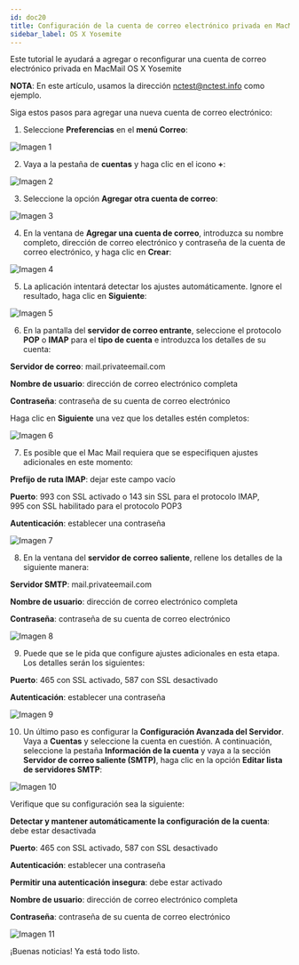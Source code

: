 ```yaml
---
id: doc20
title: Configuración de la cuenta de correo electrónico privada en MacMail OS X Yosemite
sidebar_label: OS X Yosemite
---
```

Este tutorial le ayudará a agregar o reconfigurar una cuenta de correo electrónico privada en MacMail OS X Yosemite

**NOTA**: En este artículo, usamos la dirección nctest@nctest.info como ejemplo. 

Siga estos pasos para agregar una nueva cuenta de correo electrónico: 

1. Seleccione **Preferencias** en el **menú Correo**: 

![Imagen 1](https://namecheap.simplekb.com//SiteContents/2-7C22D5236A4543EB827F3BD8936E153E/media/yosemite1.png)

2. Vaya a la pestaña de **cuentas** y haga clic en el icono **+**:

![Imagen 2](https://namecheap.simplekb.com//SiteContents/2-7C22D5236A4543EB827F3BD8936E153E/media/yosemite2.png)

3. Seleccione la opción **Agregar otra cuenta de correo**:

![Imagen 3](https://namecheap.simplekb.com//SiteContents/2-7C22D5236A4543EB827F3BD8936E153E/media/yosemite3.png)

4. En la ventana de **Agregar una cuenta de correo**, introduzca su nombre completo, dirección de correo electrónico y contraseña de la cuenta de correo electrónico, y haga clic en **Crear**: 

![Imagen 4](https://namecheap.simplekb.com//SiteContents/2-7C22D5236A4543EB827F3BD8936E153E/media/yosemite4.png)

5. La aplicación intentará detectar los ajustes automáticamente. Ignore el resultado, haga clic en **Siguiente**:

![Imagen 5](https://namecheap.simplekb.com//SiteContents/2-7C22D5236A4543EB827F3BD8936E153E/media/yosemite5.png)

6. En la pantalla del **servidor de correo entrante**, seleccione el protocolo **POP** o **IMAP** para el **tipo de cuenta** e introduzca los detalles de su cuenta: 

**Servidor de correo**: mail.privateemail.com 

**Nombre de usuario**: dirección de correo electrónico completa 

**Contraseña**: contraseña de su cuenta de correo electrónico 

Haga clic en **Siguiente** una vez que los detalles estén completos: 

![Imagen 6](https://namecheap.simplekb.com//SiteContents/2-7C22D5236A4543EB827F3BD8936E153E/media/yosemite14.png)

7. Es posible que el Mac Mail requiera que se especifiquen ajustes adicionales en este momento: 

**Prefijo de ruta IMAP**: dejar este campo vacío 

**Puerto**: 993 con SSL activado o 143 sin SSL para el protocolo IMAP,  
          995 con SSL habilitado para el protocolo POP3 
          
**Autenticación**: establecer una contraseña 

![Imagen 7](https://namecheap.simplekb.com//SiteContents/2-7C22D5236A4543EB827F3BD8936E153E/media/yosemite7.png)

8. En la ventana del **servidor de correo saliente**, rellene los detalles de la siguiente manera: 

**Servidor SMTP**: mail.privateemail.com 

**Nombre de usuario**: dirección de correo electrónico completa 

**Contraseña**: contraseña de su cuenta de correo electrónico

![Imagen 8](https://namecheap.simplekb.com//SiteContents/2-7C22D5236A4543EB827F3BD8936E153E/media/yosemite17.png)

9. Puede que se le pida que configure ajustes adicionales en esta etapa. Los detalles serán los siguientes: 

**Puerto**: 465 con SSL activado, 
         587 con SSL desactivado 

**Autenticación**: establecer una contraseña 

![Imagen 9](https://namecheap.simplekb.com//SiteContents/2-7C22D5236A4543EB827F3BD8936E153E/media/mac_yos.png)

10. Un último paso es configurar la **Configuración Avanzada del Servidor**. Vaya a **Cuentas** y seleccione la cuenta en cuestión. A continuación, seleccione la pestaña **Información de la cuenta** y vaya a la sección **Servidor de correo saliente (SMTP)**, haga clic en la opción **Editar lista de servidores SMTP**:

![Imagen 10](https://namecheap.simplekb.com//SiteContents/2-7C22D5236A4543EB827F3BD8936E153E/media/yosemite16.png)

Verifique que su configuración sea la siguiente: 

**Detectar y mantener automáticamente la configuración de la cuenta**: debe estar desactivada 

**Puerto**: 465 con SSL activado, 
         587 con SSL desactivado 

**Autenticación**: establecer una contraseña 

**Permitir una autenticación insegura**: debe estar activado 

**Nombre de usuario**: dirección de correo electrónico completa 

**Contraseña**: contraseña de su cuenta de correo electrónico 

![Imagen 11](https://namecheap.simplekb.com//SiteContents/2-7C22D5236A4543EB827F3BD8936E153E/media/yosemite11.png)

¡Buenas noticias! Ya está todo listo. 






